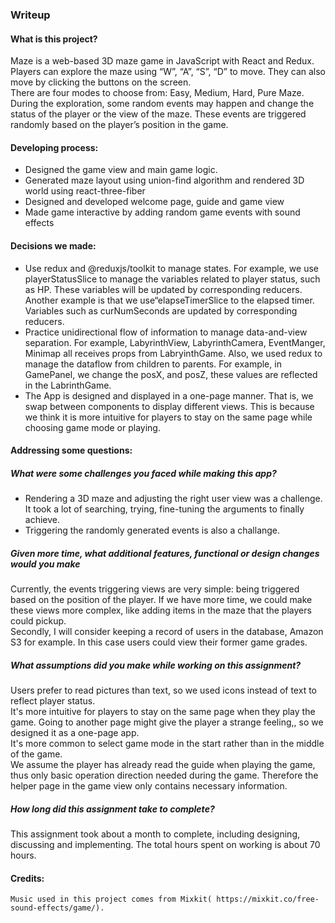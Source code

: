 ### Writeup
#### What is this project?
Maze is a web-based 3D maze game in JavaScript with React and Redux. Players can explore the maze using “W”, “A”, “S”, “D” to move. They can also move by clicking the buttons on the screen.  
There are four modes to choose from: Easy, Medium, Hard, Pure Maze.  
During the exploration, some random events may happen and change the status of the player or the view of the maze. These events are triggered randomly based on the player’s position in the game.  
 
#### Developing process:
* Designed the game view and main game logic.
* Generated maze layout using union-find algorithm and rendered 3D world using react-three-fiber
* Designed and developed welcome page, guide and game view
* Made game interactive by adding random game events with sound effects

#### Decisions we made:
* Use redux and @reduxjs/toolkit to manage states. 
For example, we use playerStatusSlice to manage the variables related to player status, such as HP. These variables will be updated by corresponding reducers.
Another example is that we use“elapseTimerSlice to the elapsed timer. Variables such as curNumSeconds are updated by corresponding reducers.
* Practice unidirectional flow of information to manage data-and-view separation. For example, LabyrinthView, LabyrinthCamera, EventManger, Minimap all receives props from LabryinthGame.
Also, we used redux to manage the dataflow from children to parents. For example, in GamePanel, we change the posX, and posZ, these values are reflected in the LabrinthGame.
* The App is designed and displayed in a one-page manner. That is, we swap between components to display different views. This is because we think it is more intuitive for players to stay on the same page while choosing game mode or playing. 

#### Addressing some questions:

##### What were some challenges you faced while making this app?
* Rendering a 3D maze and adjusting the right user view was a challenge. It took a lot of searching, trying, fine-tuning the arguments to finally achieve.
* Triggering the randomly generated events is also a challange.

##### Given more time, what additional features, functional or design changes would you make
Currently, the events triggering views are very simple: being triggered based on the position of the player. If we have more time, we could make these views more complex, like adding items in the maze that the players could pickup.  
Secondly, I will consider keeping a record of users in the database, Amazon S3 for example. In this case users could view their former game grades.  

##### What assumptions did you make while working on this assignment?
Users prefer to read pictures than text, so we used icons instead of text to reflect player status.  
It's more intuitive for players to stay on the same page when they play the game. Going to another page might give the player a strange feeling,, so we designed it as a one-page app.  
It's more common to select game mode in the start rather than in the middle of the game.  
We assume the player has already read the guide when playing the game, thus only basic operation direction needed during the game. Therefore the helper page in the game view only contains necessary information.  

##### How long did this assignment take to complete?
This assignment took about a month to complete, including designing, discussing and implementing. The total hours spent on working is about 70 hours.

#### Credits:
	Music used in this project comes from Mixkit( https://mixkit.co/free-sound-effects/game/).
